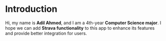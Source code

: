 # Introduction

Hi, my name is **Adil Ahmed**, and I am a 4th-year **Computer Science major**. I hope we can add **Strava functionality** to this app to enhance its features and provide better integration for users.
